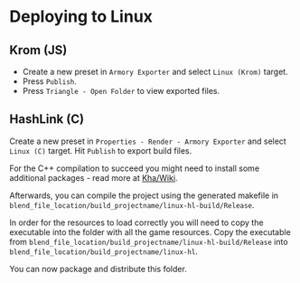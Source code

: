 # Deploying to Linux

## Krom (JS)

- Create a new preset in `Armory Exporter` and select `Linux (Krom)` target.
- Press `Publish`.
- Press `Triangle - Open Folder` to view exported files.

## HashLink (C)

Create a new preset in `Properties - Render - Armory Exporter` and select `Linux (C)` target. Hit `Publish` to export build files.

For the C++ compilation to succeed you might need to install some additional packages - read more at [Kha/Wiki](https://github.com/Kode/Kha/wiki/Linux).

Afterwards, you can compile the project using the generated makefile in `blend_file_location/build_projectname/linux-hl-build/Release`.

In order for the resources to load correctly you will need to copy the executable into the folder with all the game resources. Copy the executable from `blend_file_location/build_projectname/linux-hl-build/Release` into `blend_file_location/build_projectname/linux-hl`.

You can now package and distribute this folder.

